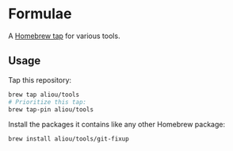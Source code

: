 # Formulae
A [Homebrew tap][] for various tools.

[Homebrew tap]: https://github.com/Homebrew/brew/blob/master/docs/Taps.md

## Usage

Tap this repository:

```sh
brew tap aliou/tools
# Prioritize this tap:
brew tap-pin aliou/tools
```

Install the packages it contains like any other Homebrew package:

```sh
brew install aliou/tools/git-fixup
```
